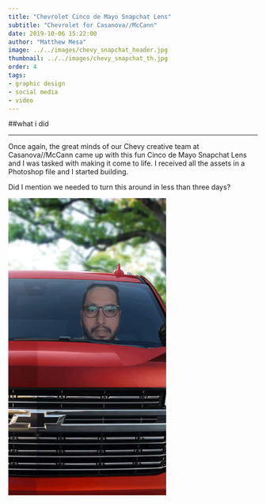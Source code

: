 ```yaml
---
title: "Chevrolet Cinco de Mayo Snapchat Lens"
subtitle: "Chevrolet for Casanova//McCann"
date: 2019-10-06 15:22:00
author: "Matthew Mesa"
image: ../../images/chevy_snapchat_header.jpg
thumbnail: ../../images/chevy_snapchat_th.jpg
order: 4
tags:
- graphic design
- social media
- video
---
```


##what i did

***

Once again, the great minds of our Chevy creative team at Casanova//McCann came up with this fun Cinco de Mayo Snapchat Lens and I was tasked with making it come to life. I received all the assets in a Photoshop file and I started building.

Did I mention we needed to turn this around in less than three days?

![Chevrolet Cinco de Mayo Snapchat Lens](../../images/chevy_snapchat.gif "Chevrolet Cinco de Mayo Snapchat Lens")
